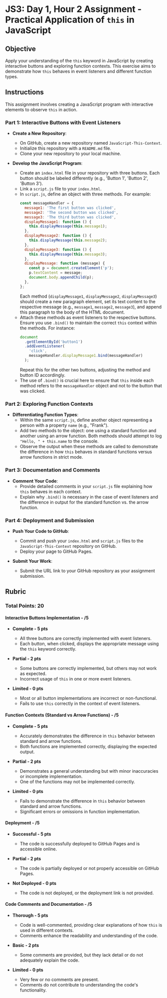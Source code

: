 # JS3: Day 1, Hour 2 Assignment - Practical Application of `this` in JavaScript

## Objective

Apply your understanding of the `this` keyword in JavaScript by creating interactive buttons and exploring function contexts. This exercise aims to demonstrate how `this` behaves in event listeners and different function types.

## Instructions

This assignment involves creating a JavaScript program with interactive elements to observe `this` in action.

### Part 1: Interactive Buttons with Event Listeners

- **Create a New Repository**:

  - On GitHub, create a new repository named `JavaScript-This-Context`.
  - Initialize this repository with a `README.md` file.
  - Clone your new repository to your local machine.

- **Develop the JavaScript Program**:
  - Create an `index.html` file in your repository with three buttons. Each button should be labeled differently (e.g., 'Button 1', 'Button 2', 'Button 3').
  - Link a `script.js` file to your `index.html`.
  - In `script.js`, define an object with three methods. For example:
    ```javascript
    const messageHandler = {
      message1: 'The first button was clicked',
      message2: 'The second button was clicked',
      message3: 'The third button was clicked',
      displayMessage1: function () {
        this.displayMessage(this.message1);
      },
      displayMessage2: function () {
        this.displayMessage(this.message2);
      },
      displayMessage3: function () {
        this.displayMessage(this.message3);
      },
      displayMessage: function (message) {
        const p = document.createElement('p');
        p.textContent = message;
        document.body.appendChild(p);
      },
    };
    ```
    Each method (`displayMessage1`, `displayMessage2`, `displayMessage3`) should create a new paragraph element, set its text content to the respective message (e.g., `message1`, `message2`, `message3`), and append this paragraph to the body of the HTML document.
  - Attach these methods as event listeners to the respective buttons. Ensure you use `.bind()` to maintain the correct `this` context within the methods. For instance:
    ```javascript
    document
      .getElementById('button1')
      .addEventListener(
        'click',
        messageHandler.displayMessage1.bind(messageHandler)
      );
    ```
    Repeat this for the other two buttons, adjusting the method and button ID accordingly.
  - The use of `.bind()` is crucial here to ensure that `this` inside each method refers to the `messageHandler` object and not to the button that was clicked.

### Part 2: Exploring Function Contexts

- **Differentiating Function Types**:
  - Within the same `script.js`, define another object representing a person with a property `name` (e.g., "Frank").
  - Add two methods to the object: one using a standard function and another using an arrow function. Both methods should attempt to log `"Hello, " + this.name` to the console.
  - Observe the output when these methods are called to demonstrate the difference in how `this` behaves in standard functions versus arrow functions in strict mode.

### Part 3: Documentation and Comments

- **Comment Your Code**:
  - Provide detailed comments in your `script.js` file explaining how `this` behaves in each context.
  - Explain why `.bind()` is necessary in the case of event listeners and the difference in output for the standard function vs. the arrow function.

### Part 4: Deployment and Submission

- **Push Your Code to GitHub**:

  - Commit and push your `index.html` and `script.js` files to the `JavaScript-This-Context` repository on GitHub.
  - Deploy your page to GitHub Pages.

- **Submit Your Work**:
  - Submit the URL link to your GitHub repository as your assignment submission.

## Rubric

### Total Points: 20

#### Interactive Buttons Implementation - /5

- **Complete - 5 pts**

  - All three buttons are correctly implemented with event listeners.
  - Each button, when clicked, displays the appropriate message using the `this` keyword correctly.

- **Partial - 2 pts**

  - Some buttons are correctly implemented, but others may not work as expected.
  - Incorrect usage of `this` in one or more event listeners.

- **Limited - 0 pts**
  - Most or all button implementations are incorrect or non-functional.
  - Fails to use `this` correctly in the context of event listeners.

#### Function Contexts (Standard vs Arrow Functions) - /5

- **Complete - 5 pts**

  - Accurately demonstrates the difference in `this` behavior between standard and arrow functions.
  - Both functions are implemented correctly, displaying the expected output.

- **Partial - 2 pts**

  - Demonstrates a general understanding but with minor inaccuracies or incomplete implementation.
  - One of the functions may not be implemented correctly.

- **Limited - 0 pts**
  - Fails to demonstrate the difference in `this` behavior between standard and arrow functions.
  - Significant errors or omissions in function implementation.

#### Deployment - /5

- **Successful - 5 pts**

  - The code is successfully deployed to GitHub Pages and is accessible online.

- **Partial - 2 pts**

  - The code is partially deployed or not properly accessible on GitHub Pages.

- **Not Deployed - 0 pts**
  - The code is not deployed, or the deployment link is not provided.

#### Code Comments and Documentation - /5

- **Thorough - 5 pts**

  - Code is well-commented, providing clear explanations of how `this` is used in different contexts.
  - Comments enhance the readability and understanding of the code.

- **Basic - 2 pts**

  - Some comments are provided, but they lack detail or do not adequately explain the code.

- **Limited - 0 pts**
  - Very few or no comments are present.
  - Comments do not contribute to understanding the code's functionality.
